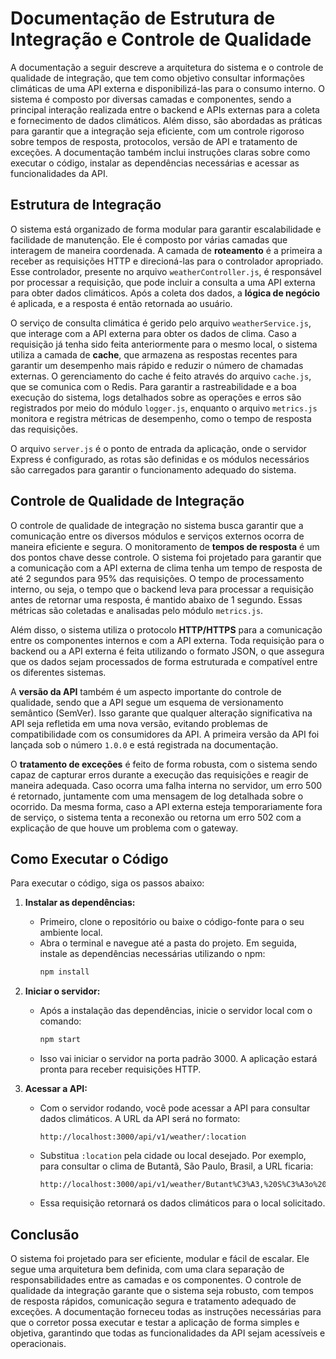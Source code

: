 
# **Documentação de Estrutura de Integração e Controle de Qualidade**

A documentação a seguir descreve a arquitetura do sistema e o controle de qualidade de integração, que tem como objetivo consultar informações climáticas de uma API externa e disponibilizá-las para o consumo interno. O sistema é composto por diversas camadas e componentes, sendo a principal interação realizada entre o backend e APIs externas para a coleta e fornecimento de dados climáticos. Além disso, são abordadas as práticas para garantir que a integração seja eficiente, com um controle rigoroso sobre tempos de resposta, protocolos, versão de API e tratamento de exceções. A documentação também inclui instruções claras sobre como executar o código, instalar as dependências necessárias e acessar as funcionalidades da API.

## **Estrutura de Integração**

O sistema está organizado de forma modular para garantir escalabilidade e facilidade de manutenção. Ele é composto por várias camadas que interagem de maneira coordenada. A camada de **roteamento** é a primeira a receber as requisições HTTP e direcioná-las para o controlador apropriado. Esse controlador, presente no arquivo `weatherController.js`, é responsável por processar a requisição, que pode incluir a consulta a uma API externa para obter dados climáticos. Após a coleta dos dados, a **lógica de negócio** é aplicada, e a resposta é então retornada ao usuário.

O serviço de consulta climática é gerido pelo arquivo `weatherService.js`, que interage com a API externa para obter os dados de clima. Caso a requisição já tenha sido feita anteriormente para o mesmo local, o sistema utiliza a camada de **cache**, que armazena as respostas recentes para garantir um desempenho mais rápido e reduzir o número de chamadas externas. O gerenciamento do cache é feito através do arquivo `cache.js`, que se comunica com o Redis. Para garantir a rastreabilidade e a boa execução do sistema, logs detalhados sobre as operações e erros são registrados por meio do módulo `logger.js`, enquanto o arquivo `metrics.js` monitora e registra métricas de desempenho, como o tempo de resposta das requisições.

O arquivo `server.js` é o ponto de entrada da aplicação, onde o servidor Express é configurado, as rotas são definidas e os módulos necessários são carregados para garantir o funcionamento adequado do sistema.

## **Controle de Qualidade de Integração**

O controle de qualidade de integração no sistema busca garantir que a comunicação entre os diversos módulos e serviços externos ocorra de maneira eficiente e segura. O monitoramento de **tempos de resposta** é um dos pontos chave desse controle. O sistema foi projetado para garantir que a comunicação com a API externa de clima tenha um tempo de resposta de até 2 segundos para 95% das requisições. O tempo de processamento interno, ou seja, o tempo que o backend leva para processar a requisição antes de retornar uma resposta, é mantido abaixo de 1 segundo. Essas métricas são coletadas e analisadas pelo módulo `metrics.js`.

Além disso, o sistema utiliza o protocolo **HTTP/HTTPS** para a comunicação entre os componentes internos e com a API externa. Toda requisição para o backend ou a API externa é feita utilizando o formato JSON, o que assegura que os dados sejam processados de forma estruturada e compatível entre os diferentes sistemas.

A **versão da API** também é um aspecto importante do controle de qualidade, sendo que a API segue um esquema de versionamento semântico (SemVer). Isso garante que qualquer alteração significativa na API seja refletida em uma nova versão, evitando problemas de compatibilidade com os consumidores da API. A primeira versão da API foi lançada sob o número `1.0.0` e está registrada na documentação.

O **tratamento de exceções** é feito de forma robusta, com o sistema sendo capaz de capturar erros durante a execução das requisições e reagir de maneira adequada. Caso ocorra uma falha interna no servidor, um erro 500 é retornado, juntamente com uma mensagem de log detalhada sobre o ocorrido. Da mesma forma, caso a API externa esteja temporariamente fora de serviço, o sistema tenta a reconexão ou retorna um erro 502 com a explicação de que houve um problema com o gateway.

## **Como Executar o Código**

Para executar o código, siga os passos abaixo:

1. **Instalar as dependências:**
   - Primeiro, clone o repositório ou baixe o código-fonte para o seu ambiente local.
   - Abra o terminal e navegue até a pasta do projeto. Em seguida, instale as dependências necessárias utilizando o npm:
     ```bash
     npm install
     ```

2. **Iniciar o servidor:**
   - Após a instalação das dependências, inicie o servidor local com o comando:
     ```bash
     npm start
     ```
   - Isso vai iniciar o servidor na porta padrão 3000. A aplicação estará pronta para receber requisições HTTP.

3. **Acessar a API:**
   - Com o servidor rodando, você pode acessar a API para consultar dados climáticos. A URL da API será no formato:
     ```http
     http://localhost:3000/api/v1/weather/:location
     ```
   - Substitua `:location` pela cidade ou local desejado. Por exemplo, para consultar o clima de Butantã, São Paulo, Brasil, a URL ficaria:
     ```http
     http://localhost:3000/api/v1/weather/Butant%C3%A3,%20S%C3%A3o%20Paulo,%20Brazil
     ```
   - Essa requisição retornará os dados climáticos para o local solicitado.

## **Conclusão**

O sistema foi projetado para ser eficiente, modular e fácil de escalar. Ele segue uma arquitetura bem definida, com uma clara separação de responsabilidades entre as camadas e os componentes. O controle de qualidade da integração garante que o sistema seja robusto, com tempos de resposta rápidos, comunicação segura e tratamento adequado de exceções. A documentação forneceu todas as instruções necessárias para que o corretor possa executar e testar a aplicação de forma simples e objetiva, garantindo que todas as funcionalidades da API sejam acessíveis e operacionais.